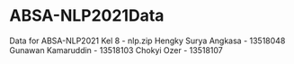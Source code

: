 # ABSA-NLP2021Data
Data for ABSA-NLP2021
Kel 8 - nlp.zip
Hengky Surya Angkasa - 13518048
Gunawan Kamaruddin - 13518103
Chokyi Ozer - 13518107
